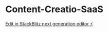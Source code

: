# Content-Creatio-SaaS

[Edit in StackBlitz next generation editor ⚡️](https://stackblitz.com/~/github.com/Robmaven55/Content-Creatio-SaaS)